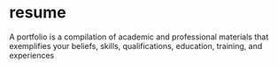 # resume
A portfolio is a compilation of academic and professional materials that exemplifies your beliefs, skills, qualifications, education, training, and experiences

